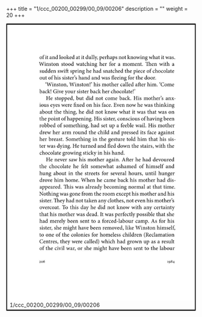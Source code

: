 +++
title = "1/ccc_00200_00299/00_09/00206"
description = ""
weight = 20
+++

<table style="border:2px solid black;max-width:800px;max-height:800px;" 
><tr><td>
<img class="center-fit-jpg"
src="/jpg_/out_jpg_1984__206.jpg">
1/ccc_00200_00299/00_09/00206
</img></td></tr></table>
